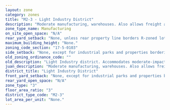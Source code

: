 ```yaml
---
layout: zone
category: zones
title: "M2-3 - Light Industry District"
description: "Moderate manufacturing, warehouses. Also allows freight and recycling facilities."
zone_type_name: Manufacturing
on_site_open_space: "N/A"
rear_yard_setback: "None, unless rear property line borders R-zoned lot&#39;s side or rear property line. Then the minimum setback is 30 ft."
maximum_building_height: "None."
zoning_code_section: "17-5-0103"
side_setback: "None, except for industrial parks and properties bordering R-zoned lots (see 17-5-0405-A for details)."
old_zoning_ordinance_code: ""
old_description: "Light Industry district. Accommodates moderate-impact manufacturing, wholesaling, warehousing and distribution uses, including storage and work-related activities that occur outside of enclosed buildings. The M2 district is generally intended to accommodate more land-intensive industrial activities than the M1 district."
juan_description: "Moderate manufacturing, warehouses. Also allows freight and recycling facilities."
district_title: "Light Industry District"
front_yard_setback: "None, except for industrial parks and properties bordering R-zoned lots (see 17-5-0405-A for details)."
rear_yard_open_space: "N/A"
zone_type: "3"
floor_area_ratio: "3"
district_type_code: "M2-3"
lot_area_per_unit: "None."
---
```

